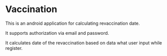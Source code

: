 # Vaccination

This is an android application for calculating revaccination date.

It supports authorization via email and password.

It calculates date of the revaccination based on data what user input while register.
